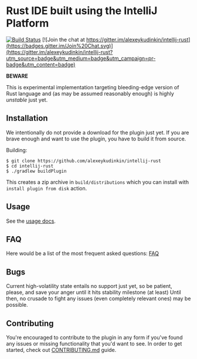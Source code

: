 # Rust IDE built using the IntelliJ Platform

[![Build Status](https://travis-ci.org/alexeykudinkin/intellij-rust.svg?branch=master)](https://travis-ci.org/alexeykudinkin/intellij-rust) [![Join the chat at https://gitter.im/alexeykudinkin/intellij-rust](https://badges.gitter.im/Join%20Chat.svg)](https://gitter.im/alexeykudinkin/intellij-rust?utm_source=badge&utm_medium=badge&utm_campaign=pr-badge&utm_content=badge) 

**BEWARE**

This is experimental implementation targeting bleeding-edge version of Rust language and (as may be assumed reasonably enough) 
is highly *unstable* just yet.

## Installation

We intentionally do not provide a download for the plugin just yet. If you are
brave enough and want to use the plugin, you have to build it from source.

Building:

```
$ git clone https://github.com/alexeykudinkin/intellij-rust
$ cd intellij-rust
$ ./gradlew buildPlugin
```

This creates a zip archive in `build/distributions` which you can install with
`install plugin from disk` action.


## Usage

See the [usage docs](doc/Usage.md).

## FAQ

Here would be a list of the most frequent asked questions: [FAQ](https://github.com/alexeykudinkin/intellij-rust/wiki/FAQ)
 
## Bugs

Current high-volatility state entails no support just yet, so be patient, please, and save your anger until it hits stability milestone (at least)
 Until then, no crusade to fight any issues (even completely relevant ones) may be possible.

## Contributing

You're encouraged to contribute to the plugin in any form if you've found any issues or missing
functionality that you'd want to see. In order to get started, check out
[CONTRIBUTING.md](CONTRIBUTING.md) guide.
